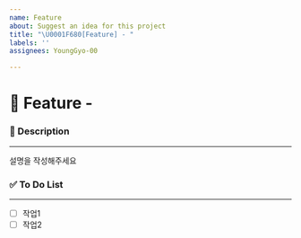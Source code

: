 ```yaml
---
name: Feature
about: Suggest an idea for this project
title: "\U0001F680[Feature] - "
labels: ''
assignees: YoungGyo-00

---
```


# 🚀 Feature - <!--{ 작업 내용 }-->

### 📝 Description

---
<!-- 아래에 설명을 적어주세요 -->
설명을 작성해주세요


### ✅ To Do List 

---
<!-- 아래에 어떤 작업을 해야 하는지 적어주세요 -->
- [ ] 작업1
- [ ] 작업2
